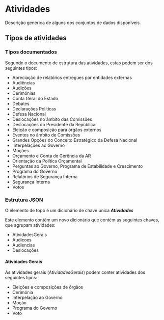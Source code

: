 
# Atividades

Descrição genérica de alguns dos conjuntos de dados disponíveis.

## Tipos de atividades

### Tipos documentados

Segundo o documento de estrutura das atividades, estas podem ser dos seguintes tipos:

- Apreciação de  relatórios entregues por entidades  externas
- Audiências
- Audições
- Cerimónias
- Conta  Geral  do  Estado
- Debates
- Declarações Políticas
- Defesa  Nacional
- Deslocações  no  âmbito  das  Comissões
- Deslocações  do  Presidente  da República
- Eleição e composição para órgãos externos
- Eventos no âmbito de Comissões
- Grandes Opções do Conceito Estratégico da  Defesa Nacional
- Interpelações ao Governo
- Moções
- Orçamento e Conta de Gerência  da  AR
- Orientação  da  Política Orçamental
- Perguntas ao Governo, Programa  de  Estabilidade e Crescimento
- Programa do Governo
- Relatórios de Segurança Interna
- Segurança Interna
- Votos

### Estrutura JSON

O elemento de topo é um dicionário de chave única ***Atividades***

Este elemento contém um novo dicionário que contém as seguintes chaves, que agrupam atividades:

- AtividadesGerais
- Audicoes
- Audiencias
- Deslocações

#### Atividades Gerais

As atividades gerais (*AtividadesGerais*) podem conter atividades dos seguintes tipos:

- Eleições e composições de órgãos
- Cerimónia
- Interpelação ao Governo
- Moção
- Programa do Governo
- Voto

